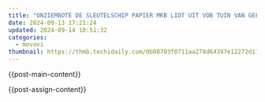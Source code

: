 ```yaml
---
title: "ONZIEMBOTE DE SLEUTELSCHIP PAPIER MKB LIDT UIT VOB TUIN VAN GEFREEZEERT TE LESTEN EN PROFECT: ZWEETLIJK INTERNET-CONVERTER - MOVAVI"
date: 2024-09-13 17:21:24
updated: 2024-09-14 10:51:32
categories:
  - movavi
thumbnail: https://thmb.techidaily.com/0b08703f0711aa278d64397e12272d17e9628dac2d52aa808134158c2c218743.jpg
---
```


{{post-main-content}}

<ins class="adsbygoogle"
     style="display:block"
     data-ad-format="autorelaxed"
     data-ad-client="ca-pub-7571918770474297"
     data-ad-slot="1223367746"></ins>

{{post-assign-content}}

<ins class="adsbygoogle"
     style="display:block"
     data-ad-client="ca-pub-7571918770474297"
     data-ad-slot="8358498916"
     data-ad-format="auto"
     data-full-width-responsive="true"></ins>
